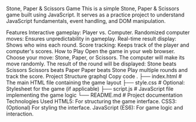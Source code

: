 Stone, Paper & Scissors Game
This is a simple Stone, Paper & Scissors game built using JavaScript. It serves as a practice project to understand JavaScript fundamentals, event handling, and DOM manipulation.

Features
Interactive gameplay: Player vs. Computer.
Randomized computer moves: Ensures unpredictability in gameplay.
Real-time result display: Shows who wins each round.
Score tracking: Keeps track of the player and computer's scores.
How to Play
Open the game in your web browser.
Choose your move: Stone, Paper, or Scissors.
The computer will make its move randomly.
The result of the round will be displayed:
Stone beats Scissors
Scissors beats Paper
Paper beats Stone
Play multiple rounds and track the score.
Project Structure
graphql
Copy code
.
├── index.html    # The main HTML file containing the game layout
├── style.css     # Optional: Stylesheet for the game (if applicable)
├── script.js     # JavaScript file implementing the game logic
└── README.md     # Project documentation
Technologies Used
HTML5: For structuring the game interface.
CSS3: (Optional) For styling the interface.
JavaScript (ES6): For game logic and interaction.

